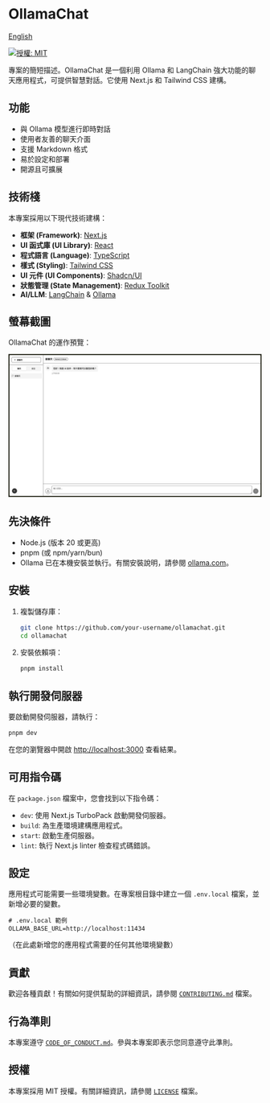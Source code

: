 # OllamaChat

[English](./README.md)

[![授權: MIT](https://img.shields.io/badge/License-MIT-yellow.svg)](https://opensource.org/licenses/MIT)

專案的簡短描述。OllamaChat 是一個利用 Ollama 和 LangChain 強大功能的聊天應用程式，可提供智慧對話。它使用 Next.js 和 Tailwind CSS 建構。

## 功能

- 與 Ollama 模型進行即時對話
- 使用者友善的聊天介面
- 支援 Markdown 格式
- 易於設定和部署
- 開源且可擴展

## 技術棧

本專案採用以下現代技術建構：

- **框架 (Framework)**: [Next.js](https://nextjs.org/)
- **UI 函式庫 (UI Library)**: [React](https://react.dev/)
- **程式語言 (Language)**: [TypeScript](https://www.typescriptlang.org/)
- **樣式 (Styling)**: [Tailwind CSS](https://tailwindcss.com/)
- **UI 元件 (UI Components)**: [Shadcn/UI](https://ui.shadcn.com/)
- **狀態管理 (State Management)**: [Redux Toolkit](https://redux-toolkit.js.org/)
- **AI/LLM**: [LangChain](https://www.langchain.com/) & [Ollama](https://ollama.com/)

## 螢幕截圖

OllamaChat 的運作預覽：

![OllamaChat 範例](./public/images/demo.png)

## 先決條件

- Node.js (版本 20 或更高)
- pnpm (或 npm/yarn/bun)
- Ollama 已在本機安裝並執行。有關安裝說明，請參閱 [ollama.com](https://ollama.com)。

## 安裝

1.  複製儲存庫：

    ```bash
    git clone https://github.com/your-username/ollamachat.git
    cd ollamachat
    ```

2.  安裝依賴項：

    ```bash
    pnpm install
    ```

## 執行開發伺服器

要啟動開發伺服器，請執行：

```bash
pnpm dev
```

在您的瀏覽器中開啟 [http://localhost:3000](http://localhost:3000) 查看結果。

## 可用指令碼

在 `package.json` 檔案中，您會找到以下指令碼：

- `dev`: 使用 Next.js TurboPack 啟動開發伺服器。
- `build`: 為生產環境建構應用程式。
- `start`: 啟動生產伺服器。
- `lint`: 執行 Next.js linter 檢查程式碼錯誤。

## 設定

應用程式可能需要一些環境變數。在專案根目錄中建立一個 `.env.local` 檔案，並新增必要的變數。

```
# .env.local 範例
OLLAMA_BASE_URL=http://localhost:11434
```

（在此處新增您的應用程式需要的任何其他環境變數）

## 貢獻

歡迎各種貢獻！有關如何提供幫助的詳細資訊，請參閱 [`CONTRIBUTING.md`](./CONTRIBUTING.md) 檔案。

## 行為準則

本專案遵守 [`CODE_OF_CONDUCT.md`](./CODE_OF_CONDUCT.md)。參與本專案即表示您同意遵守此準則。

## 授權

本專案採用 MIT 授權。有關詳細資訊，請參閱 [`LICENSE`](./LICENSE) 檔案。
